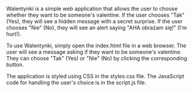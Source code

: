 Walentynki is a simple web application that allows the user to choose whether they want to be someone's valentine. If the user chooses "Tak" (Yes), they will see a hidden message with a secret surprise. If the user chooses "Nie" (No), they will see an alert saying "AHA obrażam się!" (I'm hurt!).

To use Walentynki, simply open the index.html file in a web browser. The user will see a message asking if they want to be someone's valentine. They can choose "Tak" (Yes) or "Nie" (No) by clicking the corresponding button.

The application is styled using CSS in the styles.css file. The JavaScript code for handling the user's choice is in the script.js file.
